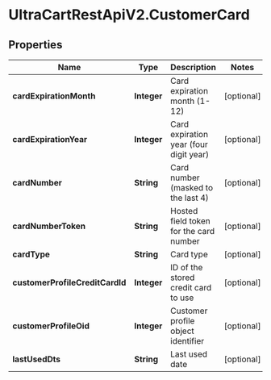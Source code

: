 # UltraCartRestApiV2.CustomerCard

## Properties
Name | Type | Description | Notes
------------ | ------------- | ------------- | -------------
**cardExpirationMonth** | **Integer** | Card expiration month (1-12) | [optional] 
**cardExpirationYear** | **Integer** | Card expiration year (four digit year) | [optional] 
**cardNumber** | **String** | Card number (masked to the last 4) | [optional] 
**cardNumberToken** | **String** | Hosted field token for the card number | [optional] 
**cardType** | **String** | Card type | [optional] 
**customerProfileCreditCardId** | **Integer** | ID of the stored credit card to use | [optional] 
**customerProfileOid** | **Integer** | Customer profile object identifier | [optional] 
**lastUsedDts** | **String** | Last used date | [optional] 


